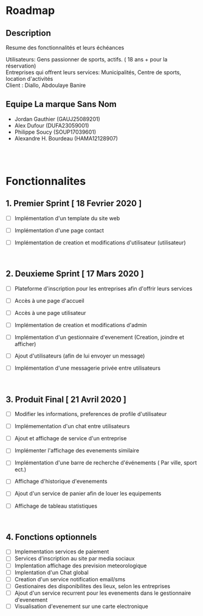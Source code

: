 # Roadmap

## Description

Resume des fonctionnalités et leurs échéances

Utilisateurs: Gens passionner de sports, actifs. ( 18 ans + pour la réservation)  
Entreprises qui offrent leurs services: Municipalités, Centre de sports, location d'activités  
Client : Diallo, Abdoulaye Banire  

## Equipe La marque Sans Nom

- Jordan Gauthier       (GAUJ25089201)
- Alex Dufour	          (DUFA23059001)
- Philippe Soucy        (SOUP17039601)
- Alexandre H. Bourdeau (HAMA12128907)

<br>
<br>

# Fonctionnalites

## 1. Premier Sprint [ 18 Fevrier 2020 ]

- [ ] Implémentation d'un template du site web
- [ ] Implémentation d'une page contact
- [ ] Implémentation de creation et modifications d'utilisateur (utilisateur)


<br>


## 2. Deuxieme Sprint [ 17 Mars 2020 ]

- [ ] Plateforme d'inscription pour les entreprises afin d'offrir leurs services
- [ ] Accès à une page d'accueil
- [ ] Accès à une page utilisateur
- [ ] Implémentation de creation et modifications d'admin
- [ ] Implémentation d'un gestionnaire d'evenement (Creation, joindre et afficher)  
- [ ] Ajout d'utilisateurs (afin de lui envoyer un message)
- [ ] Implémentation d'une messagerie privée entre utilisateurs


<br>


## 3. Produit Final [ 21 Avril 2020 ]

- [ ] Modifier les informations, preferences de profile d'utilisateur
- [ ] Implémementation d'un chat entre utilisateurs
- [ ] Ajout et affichage de service d'un entreprise
- [ ] Implémenter l'affichage des evenements similaire
- [ ] Implémentation d'une barre de recherche d'événements ( Par ville, sport ect.)
- [ ] Affichage d'historique d'evenements
- [ ] Ajout d'un service de panier afin de louer les equipements
- [ ] Affichage de tableau statistiques



<br>


## 4. Fonctions optionnels


- [ ] Implementation services de paiement
- [ ] Services d'inscription au site par media sociaux
- [ ] Implentation affichage des prevision meteorologique
- [ ] Implentation d'un Chat global
- [ ] Creation d'un service notification email/sms
- [ ] Gestionaires des disponibilites des lieux, selon les entreprises
- [ ] Ajout d'un service recurrent pour les evenements dans le gestionnaire d'evenement
- [ ] Visualisation d'evenement sur une carte electronique
